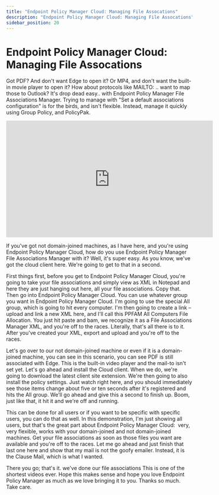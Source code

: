 ```yaml
---
title: "Endpoint Policy Manager Cloud: Managing File Assocations"
description: "Endpoint Policy Manager Cloud: Managing File Assocations"
sidebar_position: 20
---
```

# Endpoint Policy Manager Cloud: Managing File Assocations

Got PDF? And don't want Edge to open it? Or MP4, and don't want the built-in movie player to open
it? How about protocols like MAILTO: .. want to map those to Outlook? It's drop dead easy.. with
Endpoint Policy Manager File Associations Manager. Trying to manage with "Set a default associations
configuration" is for the birds, and isn't flexible. Instead, manage it quickly using Group Policy,
and PolicyPak.

<iframe width="560" height="315" src="https://www.youtube.com/embed/wDQX54Omoz4" title="Endpoint Policy Manager File Associations Manager: Use it with Endpoint Policy Manager Cloud" frameborder="0" allow="accelerometer; autoplay; clipboard-write; encrypted-media; gyroscope; picture-in-picture; web-share" allowfullscreen="1"></iframe>

If you've got not domain-joined machines, as I have here, and you're using Endpoint Policy Manager
Cloud, how do you use Endpoint Policy Manager File Associations Manager with it? Well, it's super
easy. As you know, we've got the cloud client here. We're going to get to that in a second.

First things first, before you get to Endpoint Policy Manager Cloud, you're going to take your file
associations and simply view as XML in Notepad and here they are just hanging out here, all your
file associations. Copy that. Then go into Endpoint Policy Manager Cloud. You can use whatever group
you want in Endpoint Policy Manager Cloud. I'm going to use the special All group, which is going to
hit every computer. I'm then going to create a link – upload and link a new XML here, and I'll call
this PPFAM All Computers File Allocation. You just hit paste and bam, we recognize it as a File
Associations Manager XML, and you're off to the races. Literally, that's all there is to it. After
you've created your XML, export and upload and you're off to the races.

Let's go over to our not domain-joined machine or even if it is a domain-joined machine, you can see
in this scenario, you can see PDF is still associated with Edge. This is the built-in video player
and the mail-to isn't set yet. Let's go ahead and install the Cloud client. When we do, we're going
to download the latest client site extension. We're then going to also install the policy settings.
Just watch right here, and you should immediately see those items change about five or ten seconds
after it's registered and hits the All group. We'll go ahead and give this a second to finish up.
Boom, just like that, it hit it and we're off and running.

This can be done for all users or if you want to be specific with specific users, you can do that as
well. In this demonstration, I'm just showing all users, but that's the great part about Endpoint
Policy Manager Cloud:  very, very flexible, works with your domain-joined and not domain-joined
machines. Get your file associations as soon as those files you want are available and you're off to
the races. Let me go ahead and just finish that last one here and show that my mail is not the goofy
emailer. Instead, it is the Clause Mail, which is what I wanted.

There you go; that's it. we've done our file associations This is one of the shortest videos ever.
Hope this makes sense and hope you love Endpoint Policy Manager as much as we love bringing it to
you. Thanks so much. Take care.
